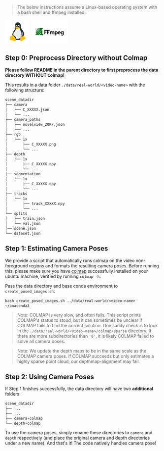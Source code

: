 > The below instructions assume a Linux-based operating system with a bash shell and ffmpeg installed.  
<img src="../../media/linux-icon.png" alt="drawing" width="80"/>
<img src="../../media/ffmpeg-icon.png" alt="drawing" width="120"/>


## Step 0: Preprocess Directory without Colmap
**Please follow README in the parent directory to first preprocess the data directory WITHOUT colmap!**

This results in a data folder `./data/real-world/<video-name>` with the following structure:
```aiignore
scene_datadir
├── camera
│   └── C_XXXXX.json
│   └── ...
├── camera_paths
│   ├── novelview_20KF.json
│   └── ...
├── rgb
│   └── 1x
│       ├── C_XXXXX.png
│       └── ...
├── depth
│   └── 1x
│       ├── C_XXXXX.npy
│       └── ...
├── segmentation
│   └── 1x
│       ├── C_XXXXX.npy
│       └── ...
├── tracks
│   └── 1x
│       ├── track_XXXXX.npy
│       └── ...
└── splits
│   ├── train.json
│   └── val.json
│── scene.json
└── dataset.json 
```

## Step 1: Estimating Camera Poses
We provide a script that automatically runs colmap on the video non-foreground regions and formats the resulting camera poses. 
Before running this, please make sure you have [colmap](https://colmap.github.io/) successfully installed on your ubuntu machine, verified
by running `colmap -h`.

Pass the data directory and base conda environment to `create_posed_images.sh`:
```aiignore
bash create_posed_images.sh ../data/real-world/<video-name> ~/anaconda3
```

> Note: COLMAP is very slow, and often fails. This script prints COLMAP's status to stoud, but it can
> sometimes be unclear if COLMAP fails to find the correct solution. One sanity check is to 
> look in the `./data/real-world/<video-name>/colmap/sparse` directory. If there are more subdirectories than
> `'0'`, it is likely COLMAP failed to solve all camera poses.

> Note: We update the depth maps to be in the same scale as the COLMAP camera poses. If COLMAP succeeds but only estimates
> a highly sparse point cloud, our depthmap-alignment may fail.

## Step 2: Using Camera Poses
If Step 1 finishes successfully, the data directory will have two **additional** folders:
```aiignore
scene_datadir
├── ...
├── ...
├── camera-colmap
└── depth-colmap
```
To use the camera poses, simply rename these directories
to `camera` and `depth` respectively (and place the original camera and depth directories under a new name). And 
that's it! The code natively handles camera pose!